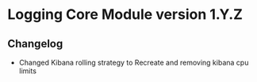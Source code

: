# Logging Core Module version 1.Y.Z

## Changelog

- Changed Kibana rolling strategy to Recreate and removing kibana cpu limits
